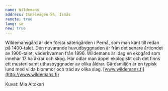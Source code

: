 ```yaml
---
name: Wildemans
address: Isnäsvägen 86, Isnäs
remote: true
lang: se
new: true
---
```

Wildemansgård är den första säterigården i Pernå, som man känt till redan på 1400-talet. Den nuvarande huvudbyggnaden är 
från det senare årtiondet av 1900-talet, väderkvarnen från 1896. Wildemans är idag en ekogård som innehar 17 ha åkrar 
och skog. Här odlar man äppel ekologiskt och det finns ett musteri samt uthusbyggnader av olika åldrar. Gårdsmiljön är 
en typisk lund med vilda blommor och träd av olika slag. [www.wildemans.fi](http://www.wildemans.fi)

Kuvat: Mia Aitokari
